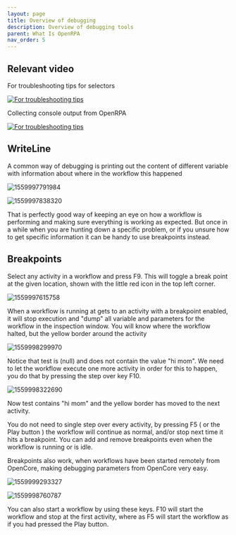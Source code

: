 ```yaml
---
layout: page
title: Overview of debugging
description: Overview of debugging tools
parent: What Is OpenRPA
nav_order: 5
---
```


## Relevant video

For troubleshooting tips for selectors

[![For troubleshooting tips](https://img.youtube.com/vi/JCBeeJPzppA/0.jpg)](https://www.youtube.com/watch?v=JCBeeJPzppA)  

Collecting console output from OpenRPA

[![For troubleshooting tips](https://img.youtube.com/vi/Of_X_k4h3hY/0.jpg)](https://www.youtube.com/watch?v=Of_X_k4h3hY)  


## WriteLine

A common way of debugging is printing out the content of different variable with information about where in the workflow this happened

![1559997791984](debugging/1559997791984.png)

![1559997838320](debugging/1559997838320.png)

That is perfectly good way of keeping an eye on how a workflow is performing and making sure everything is working as expected. But once in a while when you are hunting down a specific problem, or if you unsure how to get specific information it can be handy to use breakpoints instead.

## Breakpoints

Select any activity in a workflow and press F9. This will toggle a break point at the given location, shown with the little red icon in the top left corner.

![1559997615758](debugging/1559997615758.png)

When a workflow is running at gets to an activity with a breakpoint enabled, it will stop execution and "dump" all variable and parameters for the workflow in the inspection window. You will know where the workflow halted, but the yellow border around the activity

![1559998299970](debugging/1559998299970.png)

Notice that test is (null) and does not contain the value "hi mom". We need to let the workflow execute one more activity in order for this to happen, you do that by pressing the step over key F10.

![1559998322690](debugging/1559998322690.png)

Now test contains "hi mom" and the yellow border has moved to the next activity.

You do not need to single step over every activity, by pressing F5 ( or the Play button ) the workflow will continue as normal, and/or stop next time it hits a breakpoint. You can add and remove breakpoints even when the workflow is running or is idle.

Breakpoints also work, when workflows have been started remotely from OpenCore, making debugging parameters from OpenCore very easy.

![1559999293327](debugging/1559999293327.png)

![1559998760787](debugging/1559998760787.png)

You can also start a workflow by using these keys. F10 will start the workflow and stop at the first activity, where as F5 will start the workflow as if you had pressed the Play button.

